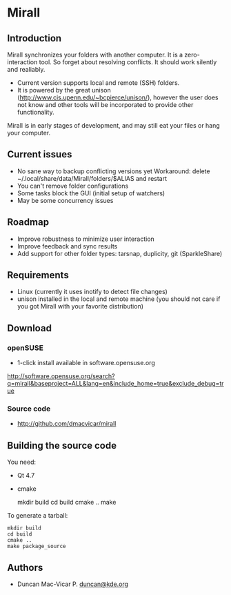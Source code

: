
# Mirall

## Introduction

Mirall synchronizes your folders with another computer. It is a zero-interaction tool. So forget about resolving conflicts. It should work silently and realiably.

* Current version supports local and remote (SSH) folders.
* It is powered by the great unison (http://www.cis.upenn.edu/~bcpierce/unison/), however
  the user does not know and other tools will be incorporated to provide other
  functionality.

Mirall is in early stages of development, and may still eat your
files or hang your computer.

## Current issues

* No sane way to backup conflicting versions yet
  Workaround: delete ~/.local/share/data/Mirall/folders/$ALIAS and restart
* You can't remove folder configurations
* Some tasks block the GUI (initial setup of watchers)
* May be some concurrency issues

## Roadmap

* Improve robustness to minimize user interaction
* Improve feedback and sync results
* Add support for other folder types: tarsnap, duplicity, git (SparkleShare)

## Requirements

* Linux (currently it uses inotify to detect file changes)
* unison installed in the local and remote machine
  (you should not care if you got Mirall with your favorite
   distribution)

## Download

### openSUSE

* 1-click install available in software.opensuse.org

http://software.opensuse.org/search?q=mirall&baseproject=ALL&lang=en&include_home=true&exclude_debug=true

### Source code

* http://github.com/dmacvicar/mirall

## Building the source code

You need:

* Qt 4.7
* cmake

    mkdir build
    cd build
    cmake ..
    make

To generate a tarball:

    mkdir build
    cd build
    cmake ..
    make package_source

## Authors

* Duncan Mac-Vicar P. <duncan@kde.org>

